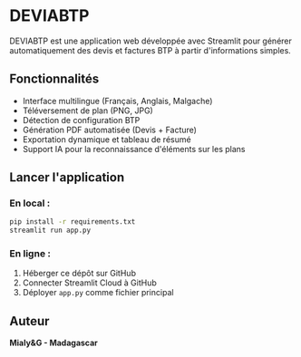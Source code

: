 # DEVIABTP

DEVIABTP est une application web développée avec Streamlit pour générer automatiquement des devis et factures BTP à partir d'informations simples.

## Fonctionnalités
- Interface multilingue (Français, Anglais, Malgache)
- Téléversement de plan (PNG, JPG)
- Détection de configuration BTP
- Génération PDF automatisée (Devis + Facture)
- Exportation dynamique et tableau de résumé
- Support IA pour la reconnaissance d'éléments sur les plans

## Lancer l'application

### En local :
```bash
pip install -r requirements.txt
streamlit run app.py
```

### En ligne :
1. Héberger ce dépôt sur GitHub
2. Connecter Streamlit Cloud à GitHub
3. Déployer `app.py` comme fichier principal

## Auteur
**Mialy&G - Madagascar**
